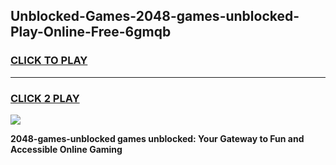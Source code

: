 
## Unblocked-Games-2048-games-unblocked-Play-Online-Free-6gmqb
<h3>
<a href="https://premium76.site?title=2048-games-unblocked&ref=26A">CLICK TO PLAY</a></h3>
<hr>

<h3>
<a href="https://premium76.site?title=2048-games-unblocked&ref=26A">CLICK 2 PLAY</a>
  
</h3>

<a href="https://premium76.site?title=2048-games-unblocked&ref=26A"><img src="https://clearcache.store/games.png"></a>


**2048-games-unblocked games unblocked: Your Gateway to Fun and Accessible Online Gaming**
